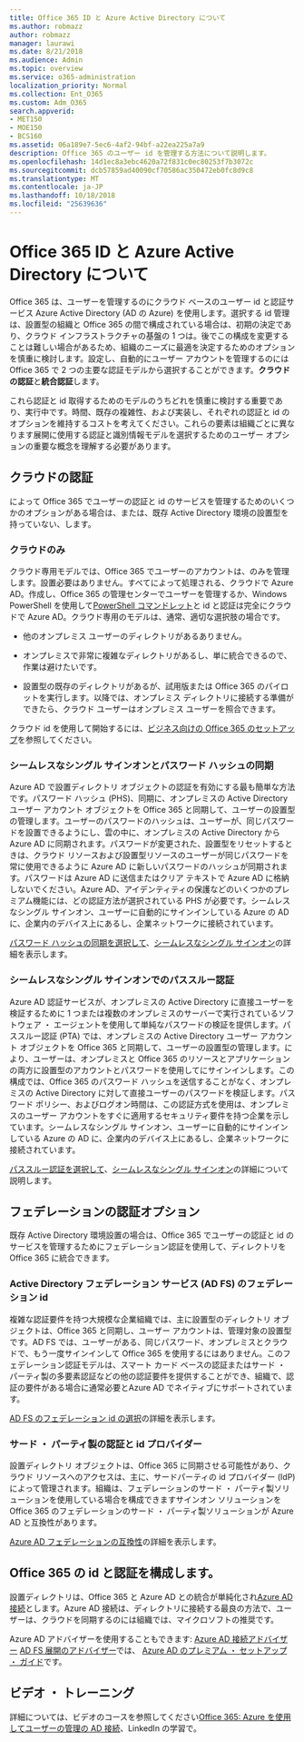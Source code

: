 ```yaml
---
title: Office 365 ID と Azure Active Directory について
ms.author: robmazz
author: robmazz
manager: laurawi
ms.date: 8/21/2018
ms.audience: Admin
ms.topic: overview
ms.service: o365-administration
localization_priority: Normal
ms.collection: Ent_O365
ms.custom: Adm_O365
search.appverid:
- MET150
- MOE150
- BCS160
ms.assetid: 06a189e7-5ec6-4af2-94bf-a22ea225a7a9
description: Office 365 のユーザー id を管理する方法について説明します。
ms.openlocfilehash: 14d1ec8a3ebc4620a72f831c0ec80253f7b3072c
ms.sourcegitcommit: dcb57859ad40090cf70586ac350472eb0fc8d9c8
ms.translationtype: MT
ms.contentlocale: ja-JP
ms.lasthandoff: 10/18/2018
ms.locfileid: "25639636"
---
```

# <a name="understanding-office-365-identity-and-azure-active-directory"></a>Office 365 ID と Azure Active Directory について

Office 365 は、ユーザーを管理するのにクラウド ベースのユーザー id と認証サービス Azure Active Directory (AD の Azure) を使用します。選択する id 管理は、設置型の組織と Office 365 の間で構成されている場合は、初期の決定であり、クラウド インフラストラクチャの基盤の 1 つは。後でこの構成を変更することは難しい場合があるため、組織のニーズに最適を決定するためのオプションを慎重に検討します。設定し、自動的にユーザー アカウントを管理するのには Office 365 で 2 つの主要な認証モデルから選択することができます。**クラウドの認証**と**統合認証**します。
  
これら認証と id 取得するためのモデルのうちどれを慎重に検討する重要であり、実行中です。時間、既存の複雑性、および実装し、それぞれの認証と id のオプションを維持するコストを考えてください。これらの要素は組織ごとに異なります展開に使用する認証と識別情報モデルを選択するためのユーザー オプションの重要な概念を理解する必要があります。
  
## <a name="cloud-authentication"></a>クラウドの認証

によって Office 365 でユーザーの認証と id のサービスを管理するためのいくつかのオプションがある場合は、または、既存 Active Directory 環境の設置型を持っていない、します。
  
### <a name="cloud-only"></a>クラウドのみ

クラウド専用モデルでは、Office 365 でユーザーのアカウントは、のみを管理します。設置必要はありません。すべてによって処理される、クラウドで Azure AD。作成し、Office 365 の管理センターでユーザーを管理するか、Windows PowerShell を使用して[PowerShell コマンドレット](https://docs.microsoft.com/office365/enterprise/powershell/manage-office-365-with-office-365-powershell)と id と認証は完全にクラウドで Azure AD。クラウド専用のモデルは、通常、適切な選択肢の場合です。 
  
- 他のオンプレミス ユーザーのディレクトリがあるありません。
    
- オンプレミスで非常に複雑なディレクトリがあるし、単に統合できるので、作業は避けたいです。
    
- 設置型の既存のディレクトリがあるが、試用版または Office 365 のパイロットを実行します。以降では、オンプレミス ディレクトリに接続する準備ができたら、クラウド ユーザーはオンプレミス ユーザーを照合できます。
    
クラウド id を使用して開始するには、[ビジネス向けの Office 365 のセットアップ](https://support.office.com/article/6a3a29a0-e616-4713-99d1-15eda62d04fa)を参照してください。
  
### <a name="password-hash-sync-with-seamless-single-sign-on"></a>シームレスなシングル サインオンとパスワード ハッシュの同期

Azure AD で設置ディレクトリ オブジェクトの認証を有効にする最も簡単な方法です。パスワード ハッシュ (PHS)、同期に、オンプレミスの Active Directory ユーザー アカウント オブジェクトを Office 365 と同期して、ユーザーの設置型の管理します。ユーザーのパスワードのハッシュは、ユーザーが、同じパスワードを設置できるようにし、雲の中に、オンプレミスの Active Directory から Azure AD に同期されます。パスワードが変更された、設置型をリセットするときは、クラウド リソースおよび設置型リソースのユーザーが同じパスワードを常に使用できるように Azure AD に新しいパスワードのハッシュが同期されます。パスワードは Azure AD に送信またはクリア テキストで Azure AD に格納しないでください。Azure AD、アイデンティティの保護などのいくつかのプレミアム機能には、どの認証方法が選択されている PHS が必要です。シームレスなシングル サインオン、ユーザーに自動的にサインインしている Azure の AD に、企業内のデバイス上にあるし、企業ネットワークに接続されています。
  
[パスワード ハッシュの同期を選択して](https://docs.microsoft.com/azure/security/azure-ad-choose-authn)、[シームレスなシングル サインオン](https://docs.microsoft.com/azure/active-directory/connect/active-directory-aadconnect-sso)の詳細を表示します。
  
### <a name="pass-through-authentication-with-seamless-single-sign-on"></a>シームレスなシングル サインオンでのパススルー認証

Azure AD 認証サービスが、オンプレミスの Active Directory に直接ユーザーを検証するために 1 つまたは複数のオンプレミスのサーバーで実行されているソフトウェア ・ エージェントを使用して単純なパスワードの検証を提供します。パススルー認証 (PTA) では、オンプレミスの Active Directory ユーザー アカウント オブジェクトを Office 365 と同期して、ユーザーの設置型の管理します。により、ユーザーは、オンプレミスと Office 365 のリソースとアプリケーションの両方に設置型のアカウントとパスワードを使用してにサインインします。この構成では、Office 365 のパスワード ハッシュを送信することがなく、オンプレミスの Active Directory に対して直接ユーザーのパスワードを検証します。パスワード ポリシー、およびログオン時間は、この認証方式を使用は、オンプレミスのユーザー アカウントをすぐに適用するセキュリティ要件を持つ企業を示しています。シームレスなシングル サインオン、ユーザーに自動的にサインインしている Azure の AD に、企業内のデバイス上にあるし、企業ネットワークに接続されています。
  
[パススルー認証を選択して](https://docs.microsoft.com/azure/security/azure-ad-choose-authn)、[シームレスなシングル サインオン](https://docs.microsoft.com/azure/active-directory/connect/active-directory-aadconnect-sso)の詳細について説明します。
  
## <a name="federated-authentication-options"></a>フェデレーションの認証オプション

既存 Active Directory 環境設置の場合は、Office 365 でユーザーの認証と id のサービスを管理するためにフェデレーション認証を使用して、ディレクトリを Office 365 に統合できます。
  
### <a name="federated-identity-with-active-directory-federation-services-ad-fs"></a>Active Directory フェデレーション サービス (AD FS) のフェデレーション id

複雑な認証要件を持つ大規模な企業組織では、主に設置型のディレクトリ オブジェクトは、Office 365 と同期し、ユーザー アカウントは、管理対象の設置型です。AD FS では、ユーザーがある、同じパスワード、オンプレミスとクラウドで、もう一度サインインして Office 365 を使用するにはありません。このフェデレーション認証モデルは、スマート カード ベースの認証またはサード ・ パーティ製の多要素認証などの他の認証要件を提供することができ、組織で、認証の要件がある場合に通常必要とAzure AD でネイティブにサポートされています。
  
[AD FS のフェデレーション id の選択](https://docs.microsoft.com/azure/security/azure-ad-choose-authn)の詳細を表示します。
  
### <a name="third-party-authentication-and-identity-providers"></a>サード ・ パーティ製の認証と id プロバイダー

設置ディレクトリ オブジェクトは、Office 365 に同期させる可能性があり、クラウド リソースへのアクセスは、主に、サードパーティの id プロバイダー (IdP) によって管理されます。組織は、フェデレーションのサード ・ パーティ製ソリューションを使用している場合を構成できますサインオン ソリューションを Office 365 のフェデレーションのサード ・ パーティ製ソリューションが Azure AD と互換性があります。
  
[Azure AD フェデレーションの互換性](https://docs.microsoft.com/azure/active-directory/connect/active-directory-aadconnect-federation-compatibility)の詳細を表示します。
  
## <a name="configuring-identity-and-authentication-with-office-365"></a>Office 365 の id と認証を構成します。

設置ディレクトリは、Office 365 と Azure AD との統合が単純化され[Azure AD 接続](https://docs.microsoft.com/azure/active-directory/connect/active-directory-aadconnect)とします。Azure AD 接続は、ディレクトリに接続する最良の方法で、ユーザーは、クラウドを同期するのには組織では、マイクロソフトの推奨です。
  
Azure AD アドバイザーを使用することもできます: [Azure AD 接続アドバイザー](https://aka.ms/aadconnectpwsync) [AD FS 展開のアドバイザー](https://aka.ms/adfsguidance)では、 [Azure AD のプレミアム ・ セットアップ ・ ガイド](https://aka.ms/aadpguidance)です。
  
## <a name="video-training"></a>ビデオ ・ トレーニング

詳細については、ビデオのコースを参照してください[Office 365: Azure を使用してユーザーの管理の AD 接続](https://support.office.com/article/90991a1d-c0ab-479a-b413-35c9706f6fed.aspx)、LinkedIn の学習で。
